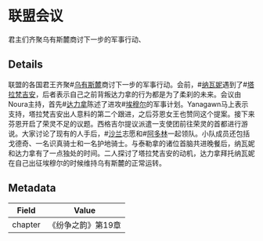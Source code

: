 # 联盟会议
君主们齐聚乌有斯麓商讨下一步的军事行动、

## Details
联盟的各国君王齐聚#[乌有斯麓](locations/urithiru)商讨下一步的军事行动。会前，#[纳瓦妮](characters/navani)遇到了#[塔拉梵吉安](characters/taravangian)，后者表示自己之前背叛达力拿的行为都是为了柔刹的未来。会议由Noura主持，首先#[达力拿](characters/dalinar)陈述了进攻#[埃穆尔](locations/emul)的军事计划。Yanagawn马上表示支持，塔拉梵吉安出人意料的第二个跟进，之后芬恩女王也赞同这个提案。接下来芬恩开启了荣灵不足的议题。西格吉尔提议派遣一支使团前往荣灵的首都进行游说。大家讨论了现有的人手后，#[沙兰](characters/shallan)志愿和#[阿多林](characters/adolin)一起领队。小队成员还包括戈德奇、一名识真骑士和一名护地骑士。与泰勒拿的诸位首脑共进晚餐后，纳瓦妮和达力拿有了一点独处的时间。二人探讨了塔拉梵吉安的动机，达力拿拜托纳瓦妮在自己出征埃穆尔的时候维持乌有斯麓的正常运转。

## Metadata
| Field | Value |
| ----- | ----- |
| chapter | 《纷争之韵》第19章 |
